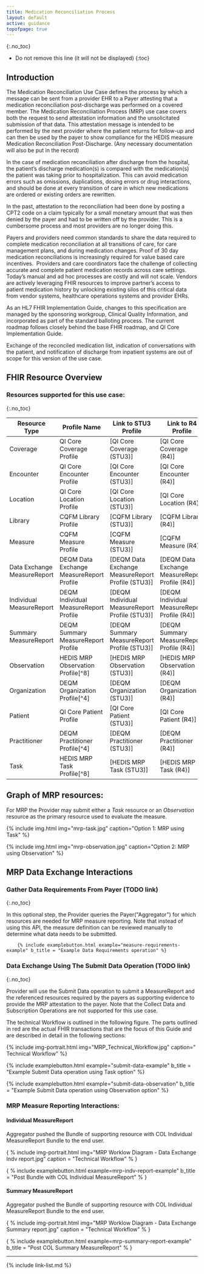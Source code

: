 ```yaml
---
title: Medication Reconciliation Process
layout: default
active: guidance
topofpage: true
---
```


{:.no_toc}

<!-- TOC  the css styling for this is \pages\assets\css\project.css under 'markdown-toc'-->

* Do not remove this line (it will not be displayed)
{:toc}

## Introduction

The Medication Reconciliation Use Case defines the process by which a message can be sent from a provider EHR to a Payer attesting that a medication reconciliation post-discharge was performed on a covered member. The Medication Reconciliation Process (MRP) use case covers both the request to send attestation information and the unsolicitated submission of that data. This attestation message is intended to be performed by the next provider where the patient returns for follow-up and can then be used by the payer to show compliance for the HEDIS measure Medication Reconciliation Post-Discharge. (Any necessary documentation will also be put in the record)

In the case of medication reconciliation after discharge from the hospital, the patient’s discharge medication(s) is compared with the medication(s) the patient was taking prior to hospitalization. This can avoid medication errors such as omissions, duplications, dosing errors or drug interactions, and should be done at every transition of care in which new medications are ordered or existing orders are rewritten.

In the past, attestation to the reconciliation had been done by posting a CPT2 code on a claim typically for a small monetary amount that was then denied by the payer and had to be written off by the provider.  This is a cumbersome process and most providers are no longer doing this.

Payers and providers need common standards to share the data required to complete medication reconciliation at all transitions of care, for care management plans, and during medication changes. Proof of 30 day medication reconciliations is increasingly required for value based care incentives.  Providers and care coordinators face the challenge of collecting accurate and complete patient medication records across care settings. Today’s manual and ad hoc processes are costly and will not scale. Vendors are actively leveraging FHIR resources to improve partner’s access to patient medication history by unlocking existing silos of this critical data from vendor systems, healthcare operations systems and provider EHRs.

As an HL7 FHIR Implementation Guide, changes to this specification are managed by the sponsoring workgroup, Clinical Quality Information, and incorporated as part of the standard balloting process. The current roadmap follows closely behind the base FHIR roadmap, and QI Core Implementation Guide.

Exchange of the reconciled medication list, indication of conversations with the patient, and notification of discharge from inpatient systems are out of scope for this version of the use case.

## FHIR Resource Overview

### Resources supported for this use case:
{:.no_toc}

|Resource Type|Profile Name|Link to STU3 Profile|Link to R4 Profile|
|---|---|---|---|
|Coverage|QI Core Coverage Profile|[QI Core Coverage (STU3)]|[QI Core Coverage (R4)]|
|Encounter|QI Core Encounter Profile|[QI Core Encounter (STU3)]|[QI Core Encounter (R4)]|
|Location|QI Core Location Profile|[QI Core Location (STU3)]|[QI Core Location (R4)]|
|Library|CQFM Library Profile|[CQFM Library (STU3)]|[CQFM Library (R4)]|
|Measure|CQFM Measure Profile|[CQFM Measure (STU3)]|[CQFM Measure (R4)]|
|Data Exchange MeasureReport|DEQM Data Exchange MeasureReport Profile|[DEQM Data Exchange MeasureReport Profile (STU3)]|[DEQM Data Exchange MeasureReport Profile (R4)]|
|Individual MeasureReport|DEQM Individual MeasureReport Profile|[DEQM Individual MeasureReport Profile (STU3)]|[DEQM Individual MeasureReport Profile (R4)]|
|Summary MeasureReport|DEQM Summary MeasureReport Profile|[DEQM Summary MeasureReport Profile (STU3)]|[DEQM Summary MeasureReport Profile (R4)]|
|Observation|HEDIS MRP Observation Profile[^8]|[HEDIS MRP Observation (STU3)]|[HEDIS MRP Observation (R4)]|
|Organization|DEQM Organization Profile[^4]|[DEQM Organization (STU3)]|[DEQM Organization (R4)]|
|Patient|QI Core Patient Profile|[QI Core Patient (STU3)]|[QI Core Patient (R4)]|
|Practitioner|DEQM Practitioner Profile[^4]|[DEQM Practitioner (STU3)]|[DEQM Practitioner (R4)]|
|Task|HEDIS MRP Task Profile[^8]|[HEDIS MRP Task (STU3)]|[HEDIS MRP Task (R4)]|

## Graph of MRP resources:

For MRP the Provider may submit either a *Task* resource or an *Observation* resource as the primary resource used to evaluate the measure.

{% include img.html img="mrp-task.jpg" caption="Option 1: MRP using Task" %}

{% include img.html img="mrp-observation.jpg" caption="Option 2: MRP using Observation" %}

## MRP Data Exchange Interactions

### Gather Data Requirements From Payer (TODO link)
{:.no_toc}

   In this optional step, the Provider queries the Payer("Aggregator") for which resources are needed for MRP measure reporting.  Note that instead of using this API, the measure definition can be reviewed manually to determine what data needs to be submitted.

        {% include examplebutton.html example="measure-requirements-example" b_title = "Example Data Requirements operation" %}

### Data Exchange Using The Submit Data Operation (TODO link)
{:.no_toc}

Provider will use the Submit Data operation to submit a MeasureReport and the referenced resources required by the payers as supporting evidence to provide the MRP attestation to the payer.  Note that the Collect Data and Subscription Operations are not supported for this use case.

The technical Workflow is outlined in the following figure.  The parts outlined in red are the actual FHIR transactions that are the focus of this Guide and are described in detail in the following sections:

{% include img-portrait.html img="MRP_Technical_Workflow.jpg" caption=" Technical Workflow" %}

{% include examplebutton.html example="submit-data-example" b_title = "Example Submit Data operation using Task option" %}

<!--
[![Run in Postman](https://run.pstmn.io/button.svg)](https://app.getpostman.com/run-collection/22fbcdcc6df16bace3b0)
-->

{% include examplebutton.html example="submit-data-observation"  b_title = "Example Submit Data operation using Observation option" %}

### MRP Measure Reporting Interactions:

#### Individual MeasureReport

Aggregator pushed the Bundle of supporting resource with COL Individual MeasureReport Bundle to the end user.

{ % include img-portrait.html img="MRP Worklow Diagram - Data Exchange Indv report.jpg" caption = "Technical Workflow" % }

{  % include examplebutton.html example=mrp-indv-report-example" b_title = "Post Bundle with COL Individual MeasureReport" % }

#### Summary MeasureReport

Aggregator pushed the Bundle of supporting resource with COL Individual MeasureReport Bundle to the end user.

{ % include img-portrait.html img="MRP Worklow Diagram - Data Exchange Summary report.jpg" caption = "Technical Workflow" % }

{  % include examplebutton.html example=mrp-summary-report-example" b_title = "Post COL Summary MeasureReport" % }

---

{% include link-list.md %}
